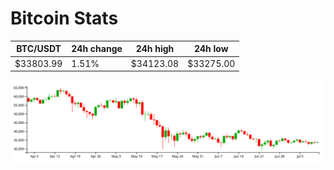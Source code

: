 # Bitcoin Stats

BTC/USDT|24h change|24h high|24h low|
|---|---|---|---|
|$33803.99|1.51%|$34123.08|$33275.00|

<img src="./chart.svg">
